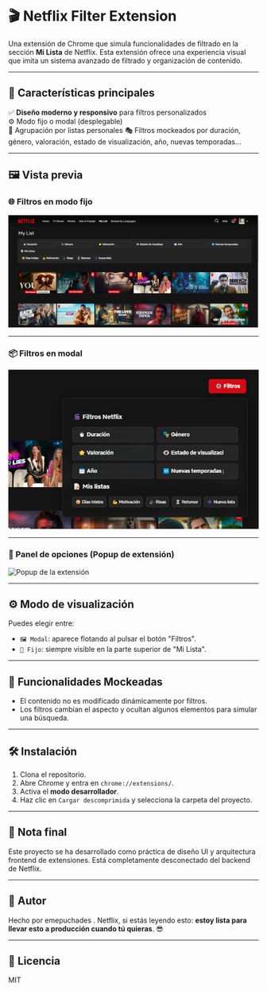 # 🎬 Netflix Filter Extension

Una extensión de Chrome que simula funcionalidades de filtrado en la sección **Mi Lista** de Netflix. Esta extensión ofrece una experiencia visual que imita un sistema avanzado de filtrado y organización de contenido.

---

## 🚀 Características principales

✅ **Diseño moderno y responsivo** para filtros personalizados  
⚙️ Modo fijo o modal (desplegable)  
📂 Agrupación por listas personales
🎭 Filtros mockeados por duración, género, valoración, estado de visualización, año, nuevas temporadas...

---

## 🖼️ Vista previa

### 🌐 Filtros en modo fijo

![Modo fijo](./assets/modo-fijo.png)

---

### 📦 Filtros en modal

![Modal abierto](./assets/modal-abierto.png)

---

### 🧩 Panel de opciones (Popup de extensión)

![Popup de la extensión](./assets/popup-extensión.png)

---

## ⚙️ Modo de visualización

Puedes elegir entre:

- `🖼️ Modal`: aparece flotando al pulsar el botón "Filtros".
- `📌 Fijo`: siempre visible en la parte superior de "Mi Lista".

---


## 🧪 Funcionalidades Mockeadas

- El contenido no es modificado dinámicamente por filtros.
- Los filtros cambian el aspecto y ocultan algunos elementos para simular una búsqueda.

---


## 🛠️ Instalación

1. Clona el repositorio.
2. Abre Chrome y entra en `chrome://extensions/`.
3. Activa el **modo desarrollador**.
4. Haz clic en `Cargar descomprimida` y selecciona la carpeta del proyecto.

---

## 📌 Nota final

Este proyecto se ha desarrollado como práctica de diseño UI y arquitectura frontend de extensiones. Está completamente desconectado del backend de Netflix.

---

## 🧠 Autor

Hecho por emepuchades .
Netflix, si estás leyendo esto: **estoy lista para llevar esto a producción cuando tú quieras**. 😎

---

## 📄 Licencia

MIT
